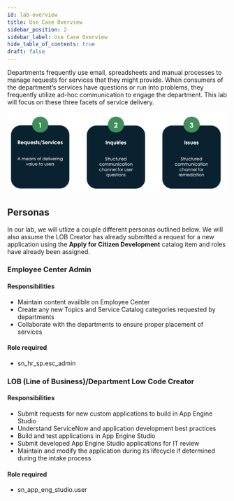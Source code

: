 ```yaml
---
id: lab-overview
title: Use Case Overview
sidebar_position: 2
sidebar_label: Use Case Overview
hide_table_of_contents: true
draft: false
---
```


Departments frequently use email, spreadsheets and manual processes to manage requests for services that they might provide. When consumers of the department’s services have questions or run into problems, they frequently utilize ad-hoc communication to engage the department. This lab will focus on these three facets of service delivery.

![](images/use_case_overview.png)

## Personas

In our lab, we will utlize a couple different personas outlined below. We will also assume the LOB Creator has already submitted a request for a new application using the **Apply for Citizen Development** catalog item and roles have already been assigned.

### Employee Center Admin 

#### Responsibilities

- Maintain content availble on Employee Center
- Create any new Topics and Service Catalog categories requested by departments
- Collaborate with the departments to ensure proper placement of services

#### Role required

- sn_hr_sp.esc_admin

### LOB (Line of Business)/Department Low Code Creator

#### Responsibilities
- Submit requests for new custom applications to build in App Engine Studio
- Understand ServiceNow and application development best practices
- Build and test applications in App Engine Studio
- Submit developed App Engine Studio applications for IT review
- Maintain and modify the application during its lifecycle if determined during the intake process

#### Role required

- sn_app_eng_studio.user


